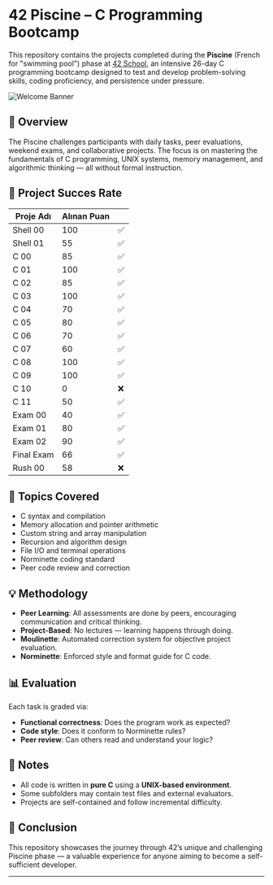 # 42 Piscine – C Programming Bootcamp

This repository contains the projects completed during the **Piscine** (French for "swimming pool") phase at [42 School](https://42.fr/), an intensive 26-day C programming bootcamp designed to test and develop problem-solving skills, coding proficiency, and persistence under pressure.

<p align="left">
  <img src="https://github.com/Ertugrul-Pakdamar/Ertugrul-Pakdamar/blob/main/img/piscine-profile.png" alt="Welcome Banner" />
</p>

## 🚀 Overview

The Piscine challenges participants with daily tasks, peer evaluations, weekend exams, and collaborative projects. The focus is on mastering the fundamentals of C programming, UNIX systems, memory management, and algorithmic thinking — all without formal instruction.

## 💯 Project Succes Rate

| Proje Adı  | Alınan Puan |   |
| ---------- | ----------- | - |
| Shell 00   | 100         | ✅ |
| Shell 01   | 55          | ✅ |
| C 00       | 85          | ✅ |
| C 01       | 100         | ✅ |
| C 02       | 85          | ✅ |
| C 03       | 100         | ✅ |
| C 04       | 70          | ✅ |
| C 05       | 80          | ✅ |
| C 06       | 70          | ✅ |
| C 07       | 60          | ✅ |
| C 08       | 100         | ✅ |
| C 09       | 100         | ✅ |
| C 10       | 0           | ❌ |
| C 11       | 50          | ✅ |
| Exam 00    | 40          | ✅ |
| Exam 01    | 80          | ✅ |
| Exam 02    | 90          | ✅ |
| Final Exam | 66          | ✅ |
| Rush 00    | 58          | ❌ |

## 🔧 Topics Covered

- C syntax and compilation
- Memory allocation and pointer arithmetic
- Custom string and array manipulation
- Recursion and algorithm design
- File I/O and terminal operations
- Norminette coding standard
- Peer code review and correction

## 💡 Methodology

- **Peer Learning**: All assessments are done by peers, encouraging communication and critical thinking.
- **Project-Based**: No lectures — learning happens through doing.
- **Moulinette**: Automated correction system for objective project evaluation.
- **Norminette**: Enforced style and format guide for C code.

## 📊 Evaluation

Each task is graded via:
- **Functional correctness**: Does the program work as expected?
- **Code style**: Does it conform to Norminette rules?
- **Peer review**: Can others read and understand your logic?

## 📌 Notes

- All code is written in **pure C** using a **UNIX-based environment**.
- Some subfolders may contain test files and external evaluators.
- Projects are self-contained and follow incremental difficulty.

## 🧠 Conclusion

This repository showcases the journey through 42’s unique and challenging Piscine phase — a valuable experience for anyone aiming to become a self-sufficient developer.

---

